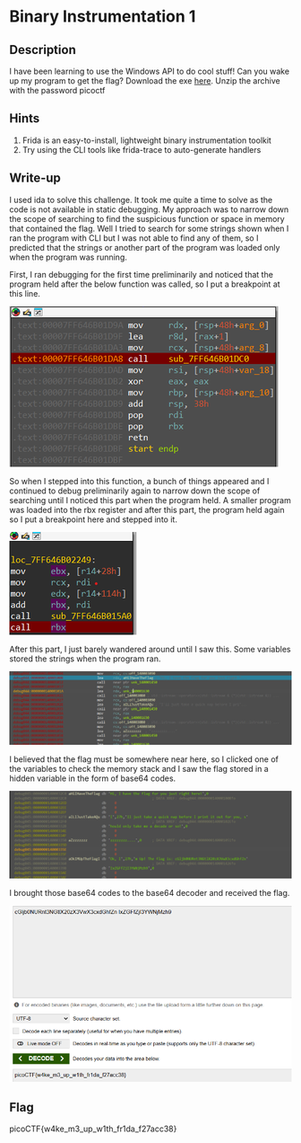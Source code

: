 # Binary Instrumentation 1
## Description
I have been learning to use the Windows API to do cool stuff! Can you wake up my program to get the flag?
Download the exe [here](https://challenge-files.picoctf.net/c_verbal_sleep/c71239e2890bd0008ff9c1da986438d276e7a96ba123cb3bc7b04d5a3de27fe7/bininst1.zip). 
Unzip the archive with the password picoctf

## Hints
1. Frida is an easy-to-install, lightweight binary instrumentation toolkit
2. Try using the CLI tools like frida-trace to auto-generate handlers

## Write-up
I used ida to solve this challenge. It took me quite a time to solve as the code is not available in static debugging. My approach was to narrow down the scope of searching to find the suspicious function or space in memory that contained the flag. Well I tried to search for some strings shown when I ran the program with CLI but I was not able to find any of them, so I predicted that the strings or another part of the program was loaded only when the program was running.

First, I ran debugging for the first time preliminarily and noticed that the program held after the below function was called, so I put a breakpoint at this line.

![](https://github.com/tlmt009147/picoCTF2025/blob/de6968089d0caf9d3298b8204537fff0fa211895/RE/Binary%20Instrumentation%201/1.png)

So when I stepped into this function, a bunch of things appeared and I continued to debug preliminarily again to narrow down the scope of searching until I noticed this part when the program held. A smaller program was loaded into the rbx register and after this part, the program held again so I put a breakpoint here and stepped into it.

![](https://github.com/tlmt009147/picoCTF2025/blob/de6968089d0caf9d3298b8204537fff0fa211895/RE/Binary%20Instrumentation%201/2.png)

After this part, I just barely wandered around until I saw this. Some variables stored the strings when the program ran.

![](https://github.com/tlmt009147/picoCTF2025/blob/de6968089d0caf9d3298b8204537fff0fa211895/RE/Binary%20Instrumentation%201/5.png)

I believed that the flag must be somewhere near here, so I clicked one of the variables to check the memory stack and I saw the flag stored in a hidden variable in the form of base64 codes.

![](https://github.com/tlmt009147/picoCTF2025/blob/de6968089d0caf9d3298b8204537fff0fa211895/RE/Binary%20Instrumentation%201/3.png)

I brought those base64 codes to the base64 decoder and received the flag.

![](https://github.com/tlmt009147/picoCTF2025/blob/de6968089d0caf9d3298b8204537fff0fa211895/RE/Binary%20Instrumentation%201/4.png)

## Flag
picoCTF{w4ke_m3_up_w1th_fr1da_f27acc38}
